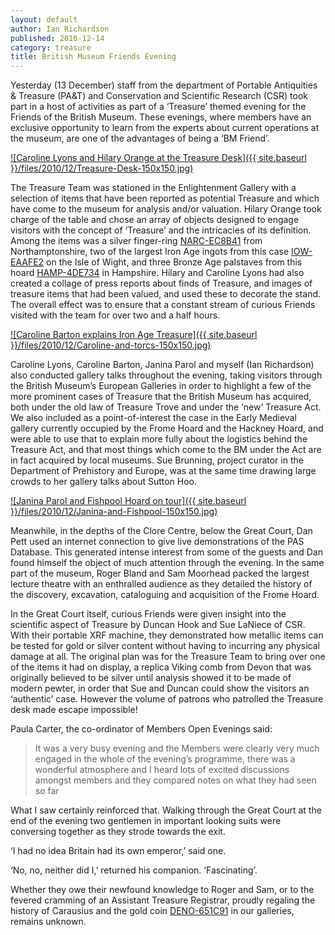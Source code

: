 ```yaml
---
layout: default
author: Ian Richardson
published: 2010-12-14
category: treasure
title: British Museum Friends Evening
---
```


Yesterday (13 December) staff from the department of Portable Antiquities & Treasure (PA&T) and Conservation and Scientific Research (CSR) took part in a host of activities as part of a ‘Treasure’ themed evening for the Friends of the British Museum. These evenings, where members have an exclusive opportunity to learn from the experts about current operations at the museum, are one of the advantages of being a ‘BM Friend’.

[![Caroline Lyons and Hilary Orange at the Treasure Desk]({{ site.baseurl }}/files/2010/12/Treasure-Desk-150x150.jpg)](http://www.flickr.com/photos/finds/5259906297/)

The Treasure Team was stationed in the Enlightenment Gallery with a selection of items that have been reported as potential Treasure and which have come to the museum for analysis and/or valuation. Hilary Orange took charge of the table and chose an array of objects designed to engage visitors with the concept of ‘Treasure’ and the intricacies of its definition. Among the items was a silver finger-ring [NARC-EC8B41](https://finds.org.uk/database/artefacts/record/id/265699) from Northamptonshire, two of the largest Iron Age ingots from this case [IOW-EAAFE2](https://finds.org.uk/database/artefacts/record/id/267811) on the Isle of Wight, and three Bronze Age palstaves from this hoard [HAMP-4DE734](https://finds.org.uk/database/artefacts/record/id/205496) in Hampshire. Hilary and Caroline Lyons had also created a collage of press reports about finds of Treasure, and images of treasure items that had been valued, and used these to decorate the stand. The overall effect was to ensure that a constant stream of curious Friends visited with the team for over two and a half hours.

[![Caroline Barton explains Iron Age Treasure]({{ site.baseurl }}/files/2010/12/Caroline-and-torcs-150x150.jpg)](http://www.flickr.com/photos/finds/5259906519/)

Caroline Lyons, Caroline Barton, Janina Parol and myself (Ian Richardson) also conducted gallery talks throughout the evening, taking visitors through the British Museum’s European Galleries in order to highlight a few of the more prominent cases of Treasure that the British Museum has acquired, both under the old law of Treasure Trove and under the ‘new’ Treasure Act. We also included as a point-of-interest the case in the Early Medieval gallery currently occupied by the Frome Hoard and the Hackney Hoard, and were able to use that to explain more fully about the logistics behind the Treasure Act, and that most things which come to the BM under the Act are in fact acquired by local museums. Sue Brunning, project curator in the Department of Prehistory and Europe, was at the same time drawing large crowds to her gallery talks about Sutton Hoo.

[![Janina Parol and Fishpool Hoard on tour]({{ site.baseurl }}/files/2010/12/Janina-and-Fishpool-150x150.jpg)](http://www.flickr.com/photos/finds/5260514290/)

Meanwhile, in the depths of the Clore Centre, below the Great Court, Dan Pett used an internet connection to give live demonstrations of the PAS Database. This generated intense interest from some of the guests and Dan found himself the object of much attention through the evening. In the same part of the museum, Roger Bland and Sam Moorhead packed the largest lecture theatre with an enthralled audience as they detailed the history of the discovery, excavation, cataloguing and acquisition of the Frome Hoard.

In the Great Court itself, curious Friends were given insight into the scientific aspect of Treasure by Duncan Hook and Sue LaNiece of CSR. With their portable XRF machine, they demonstrated how metallic items can be tested for gold or silver content without having to incurring any physical damage at all. The original plan was for the Treasure Team to bring over one of the items it had on display, a replica Viking comb from Devon that was originally believed to be silver until analysis showed it to be made of modern pewter, in order that Sue and Duncan could show the visitors an ‘authentic’ case. However the volume of patrons who patrolled the Treasure desk made escape impossible!

Paula Carter, the co-ordinator of Members Open Evenings said:

> It was a very busy evening and the Members were clearly very much engaged in the whole of the evening’s programme, there was a wonderful atmosphere and I heard lots of excited discussions amongst members and they compared notes on what they had seen so far

What I saw certainly reinforced that. Walking through the Great Court at the end of the evening two gentlemen in important looking suits were conversing together as they strode towards the exit.

‘I had no idea Britain had its own emperor,’ said one.

‘No, no, neither did I,’ returned his companion. ‘Fascinating’.

Whether they owe their newfound knowledge to Roger and Sam, or to the fevered cramming of an Assistant Treasure Registrar, proudly regaling the history of Carausius and the gold coin [DENO-651C91](https://finds.org.uk/database/artefacts/record/id/203507) in our galleries, remains unknown.
